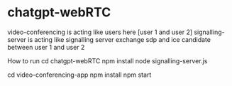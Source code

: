 # chatgpt-webRTC
video-conferencing is acting like users here [user 1 and user 2]
signalling-server is acting like signalling server exchange sdp and ice candidate between user 1 and user 2

How to run 
cd chatgpt-webRTC
npm install
node signalling-server.js

cd video-conferencing-app
npm install
npm start
